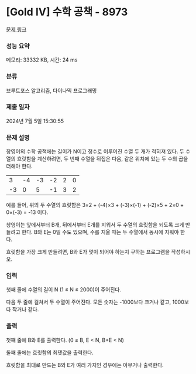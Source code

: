 # [Gold IV] 수학 공책 - 8973 

[문제 링크](https://www.acmicpc.net/problem/8973) 

### 성능 요약

메모리: 33332 KB, 시간: 24 ms

### 분류

브루트포스 알고리즘, 다이나믹 프로그래밍

### 제출 일자

2024년 7월 5일 15:30:55

### 문제 설명

<p>창영이의 수학 공책에는 길이가 N이고 정수로 이루어진 수열 두 개가 적혀져 있다. 두 수열의 흐릿함을 계산하려면, 두 번째 수열을 뒤집은 다음, 같은 위치에 있는 두 수의 곱을 더해야 한다.</p>

<table class="table table-bordered table-center-30 td-center">
	<tbody>
		<tr>
			<td>3</td>
			<td>-4</td>
			<td>-3</td>
			<td>-2</td>
			<td>2</td>
			<td>0</td>
		</tr>
		<tr>
			<td>-3</td>
			<td>0</td>
			<td>5</td>
			<td>-1</td>
			<td>3</td>
			<td>2</td>
		</tr>
	</tbody>
</table>

<p>예를 들어, 위의 두 수열의 흐릿함은 3×2 + (-4)×3 + (-3)×(-1) + (-2)×5 + 2×0 + 0×(-3) = -13 이다.</p>

<p>창영이는 앞에서부터 B개, 뒤에서부터 E개를 지워서 두 수열의 흐릿함을 되도록 크게 만들려고 한다. B와 E는 0일 수도 있으며, 수를 지울 때는 두 수열에서 동시에 지워야 한다.</p>

<p>흐릿함을 가장 크게 만들려면, B와 E가 몇이 되어야 하는지 구하는 프로그램을 작성하시오.</p>

### 입력 

 <p>첫째 줄에 수열의 길이 N (1 ≤ N ≤ 2000)이 주어진다.</p>

<p>다음 두 줄에 걸쳐서 두 수열이 주어진다. 모든 숫자는 -1000보다 크거나 같고, 1000보다 작거나 같다.</p>

### 출력 

 <p>첫째 줄에 B와 E를 출력한다. (0 ≤ B, E < N, B+E < N)</p>

<p>둘째 줄에는 흐릿함의 최댓값을 출력한다.</p>

<p>흐릿함을 최대로 만드는 B와 E가 여러 가지인 경우에는 아무거나 출력한다.</p>

